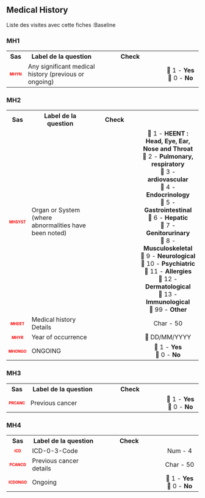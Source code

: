 ## Medical History 
Liste des visites avec cette fiches :Baseline 

### MH1 

<table style='width:100%;'>
<tr>
<th style='width:50px; text-align:center;'><strong>Sas</strong></th>
<th style='width:600px; text-align:center;'><strong>Label de la question </strong></th>
<th style='width:300px; text-align:center;'><strong>Check</strong></th>
<th style='width:300px; text-align:center;'><strongRéponses possibles</strong></th>
</tr>
<tr>
 <tr> 
<td style='width:50px; text-align:center; color:red; font-size: 10px;'> <b> MHYN </b></td> 
 <td style='width:600px; text-align:left;'> Any significant medical history (previous or ongoing)</font></b></td>
 <td style='width:600px; text-align:left;'>   </td>
 <td style='width:300px; text-align:center;'> 🔘 1 - <b>Yes</b> <br>🔘 0 - <b>No</b> <br> </td> 
 </tr>
</table>

### MH2 

<table style='width:100%;'>
<tr>
<th style='width:50px; text-align:center;'><strong>Sas</strong></th>
<th style='width:600px; text-align:center;'><strong>Label de la question </strong></th>
<th style='width:300px; text-align:center;'><strong>Check</strong></th>
<th style='width:300px; text-align:center;'><strongRéponses possibles</strong></th>
</tr>
<tr>
 <tr> 
<td style='width:50px; text-align:center; color:red; font-size: 10px;'> <b> MHSYST </b></td> 
 <td style='width:600px; text-align:left;'> Organ or System (where abnormalities have been noted)</td>
 <td style='width:600px; text-align:left;'>   </td>
 <td style='width:300px; text-align:center;'> 🔘 1 - <b>HEENT : Head, Eye, Ear, Nose and Throat</b> <br>🔘 2 - <b>Pulmonary, respiratory</b> <br>🔘 3 - <b>ardiovascular</b> <br>🔘 4 - <b>Endocrinology</b> <br>🔘 5 - <b>Gastrointestinal</b> <br>🔘 6 - <b>Hepatic</b> <br>🔘 7 - <b>Genitorurinary</b> <br>🔘 8 - <b>Musculoskeletal</b> <br>🔘 9 - <b>Neurological</b> <br>🔘 10 - <b>Psychiatric</b> <br>🔘 11 - <b>Allergies</b> <br>🔘 12 - <b>Dermatological</b> <br>🔘 13 - <b>Immunological</b> <br>🔘 99 - <b>Other</b> <br> </td> 
 </tr>
 <tr> 
<td style='width:50px; text-align:center; color:red; font-size: 10px;'> <b> MHDET </b></td> 
 <td style='width:600px; text-align:left;'> Medical history Details</td>
 <td style='width:600px; text-align:left;'>   </td>
 <td style='width:300px; text-align:center;'> Char - 50 </td> 
 </tr>
 <tr> 
<td style='width:50px; text-align:center; color:red; font-size: 10px;'> <b> MHYR </b></td> 
 <td style='width:600px; text-align:left;'> Year of occurrence</td>
 <td style='width:600px; text-align:left;'>   </td>
 <td style='width:300px; text-align:center;'> 📅 DD/MM/YYYY  </td> 
 </tr>
 <tr> 
<td style='width:50px; text-align:center; color:red; font-size: 10px;'> <b> MHONGO </b></td> 
 <td style='width:600px; text-align:left;'> ONGOING</td>
 <td style='width:600px; text-align:left;'>   </td>
 <td style='width:300px; text-align:center;'> 🔘 1 - <b>Yes</b> <br>🔘 0 - <b>No</b> <br> </td> 
 </tr>
</table>

### MH3 

<table style='width:100%;'>
<tr>
<th style='width:50px; text-align:center;'><strong>Sas</strong></th>
<th style='width:600px; text-align:center;'><strong>Label de la question </strong></th>
<th style='width:300px; text-align:center;'><strong>Check</strong></th>
<th style='width:300px; text-align:center;'><strongRéponses possibles</strong></th>
</tr>
<tr>
 <tr> 
<td style='width:50px; text-align:center; color:red; font-size: 10px;'> <b> PRCANC </b></td> 
 <td style='width:600px; text-align:left;'> Previous cancer</td>
 <td style='width:600px; text-align:left;'>   </td>
 <td style='width:300px; text-align:center;'> 🔘 1 - <b>Yes</b> <br>🔘 0 - <b>No</b> <br> </td> 
 </tr>
</table>

### MH4 

<table style='width:100%;'>
<tr>
<th style='width:50px; text-align:center;'><strong>Sas</strong></th>
<th style='width:600px; text-align:center;'><strong>Label de la question </strong></th>
<th style='width:300px; text-align:center;'><strong>Check</strong></th>
<th style='width:300px; text-align:center;'><strongRéponses possibles</strong></th>
</tr>
<tr>
 <tr> 
<td style='width:50px; text-align:center; color:red; font-size: 10px;'> <b> ICD </b></td> 
 <td style='width:600px; text-align:left;'> ICD-0-3-Code</td>
 <td style='width:600px; text-align:left;'>   </td>
 <td style='width:300px; text-align:center;'> Num - 4 </td> 
 </tr>
 <tr> 
<td style='width:50px; text-align:center; color:red; font-size: 10px;'> <b> PCANCD </b></td> 
 <td style='width:600px; text-align:left;'> Previous cancer details</td>
 <td style='width:600px; text-align:left;'>   </td>
 <td style='width:300px; text-align:center;'> Char - 50 </td> 
 </tr>
 <tr> 
<td style='width:50px; text-align:center; color:red; font-size: 10px;'> <b> ICDONGO </b></td> 
 <td style='width:600px; text-align:left;'> Ongoing</td>
 <td style='width:600px; text-align:left;'>   </td>
 <td style='width:300px; text-align:center;'> 🔘 1 - <b>Yes</b> <br>🔘 0 - <b>No</b> <br> </td> 
 </tr>
</table>

